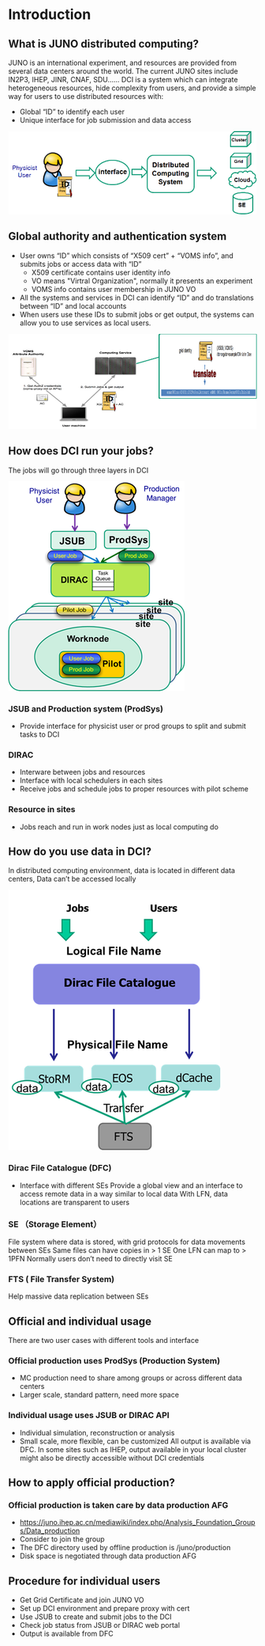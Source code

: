 # Introduction
## What is JUNO distributed computing? 
JUNO is an international experiment, and resources are provided from several data centers around the world. The current JUNO sites include IN2P3, IHEP, JINR, CNAF, SDU…… 
DCI is a system which can integrate heterogeneous resources, hide complexity from users, and provide a simple way for users to use distributed resources with:
*  Global “ID” to identify each user
*  Unique interface for job submission and data access

![Fig. Diagram of `JUNO DCI`](figures/upload_b652a0450fb9f435604db7f473884cd5.png)

## Global authority and authentication system
*  User owns “ID” which consists of “X509 cert” + “VOMS info”, and submits  jobs or access data with “ID” 
   * X509 certificate contains user identity info
   * VO means "Virtral Organization", normally it presents an experiment
   * VOMS info contains user membership in JUNO VO  
*  All the systems and services in DCI can identify “ID” and do translations between “ID” and local accounts
*  When users use these IDs to submit jobs or get output, the systems can allow you to use services as local users. 

![Fig. Diagram of `Authority and Authentication system`](figures/upload_924219b12507149a34ccc39ea708ce99.png)

## How does DCI run your jobs?
The jobs will go through three layers in DCI

![Fig. Diagram of `workload management`](figures/upload_1c0f38f23fde6109338cd7b0fe835625.png)

### JSUB and Production system (ProdSys)
* Provide interface for physicist user or prod groups to split and submit tasks to DCI
### DIRAC 
* Interware between jobs and resources 
* Interface with local schedulers in each sites
* Receive jobs and schedule jobs to proper resources with pilot scheme
### Resource in sites
* Jobs reach and run in work nodes just as local computing do
## How do you use data in DCI?  
In distributed computing environment, data is located in different data centers, Data can’t be accessed locally

![Fig. Diagram of `data management`](figures/upload_2ff6647b9dee33b122727a395e3ba37b.png)

### Dirac File Catalogue (DFC)
* Interface with different SEs
Provide a global view and an interface to access remote data in a way similar to local data 
With LFN, data locations are transparent to users
### SE （Storage Element） 
File system where data is stored, with grid protocols for data movements between SEs 
Same files can have copies in > 1 SE
One LFN can map to > 1PFN
Normally users don’t need to directly visit SE
### FTS ( File Transfer System) 
Help massive data replication between SEs
## Official and individual usage
There are two user cases with different tools and interface
### Official production uses ProdSys (Production System)
* MC production need to share among groups or across different data centers
* Larger scale, standard pattern, need more space 
### Individual usage uses JSUB or DIRAC API
* Individual simulation, reconstruction or analysis
* Small scale, more flexible, can be customized
All output is available via DFC. In some sites such as IHEP, output available in your local cluster might also be directly accessible without DCI credentials
## How to apply official production?
### Official production is taken care by data production AFG
  * https://juno.ihep.ac.cn/mediawiki/index.php/Analysis_Foundation_Groups/Data_production
  * Consider to join the group
  * The DFC directory used by offline production is /juno/production
  * Disk space is negotiated through data production AFG
## Procedure for individual users 
  * Get Grid Certificate and join JUNO VO
  * Set up DCI environment and prepare proxy with cert
  * Use JSUB to create and submit jobs to the DCI
  * Check job status from JSUB or DIRAC web portal
  * Output is available from DFC

